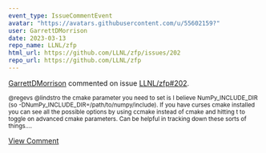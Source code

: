 ```yaml
---
event_type: IssueCommentEvent
avatar: "https://avatars.githubusercontent.com/u/55602159?"
user: GarrettDMorrison
date: 2023-03-13
repo_name: LLNL/zfp
html_url: https://github.com/LLNL/zfp/issues/202
repo_url: https://github.com/LLNL/zfp
---
```


<a href='https://github.com/GarrettDMorrison' target='_blank'>GarrettDMorrison</a> commented on issue <a href='https://github.com/LLNL/zfp/issues/202' target='_blank'>LLNL/zfp#202</a>.

<small>@regevs @lindstro the cmake parameter you need to set is I believe NumPy_INCLUDE_DIR (so -DNumPy_INCLUDE_DIR=/path/to/numpy/include). If you have curses cmake installed you can see all the possible options by using ccmake instead of cmake and hitting t to toggle on advanced cmake parameters. Can be helpful in tracking down these sorts of things....</small>

<a href='https://github.com/LLNL/zfp/issues/202' target='_blank'>View Comment</a>